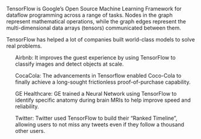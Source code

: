 TensorFlow is Google’s Open Source Machine Learning Framework for dataflow programming across a range of tasks. Nodes in the graph represent mathematical operations, while the graph edges represent the multi-dimensional data arrays (tensors) communicated between them.

TensorFlow has helped a lot of companies built world-class models to solve real problems.
<ul>
  Airbnb: It improves the guest experience by using TensorFlow to classify images and detect objects at scale.

  CocaCola: The advancements in Tensorflow enabled Coco-Cola to finally achieve a long-sought frictionless proof-of-purchase capability.

  GE Healthcare: GE trained a Neural Network using TensorFlow to identify specific anatomy during brain MRIs to help improve speed and reliability.

 Twitter: Twitter used TensorFlow to build their “Ranked Timeline”, allowing users to not miss any tweets even if they follow a thousand other users.
  </ul>
